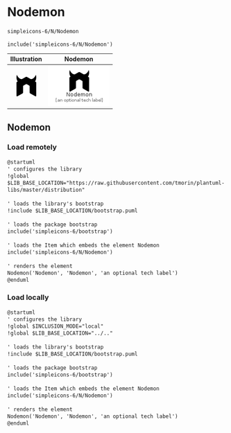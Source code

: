 # Nodemon


```text
simpleicons-6/N/Nodemon
```

```text
include('simpleicons-6/N/Nodemon')
```



| Illustration | Nodemon |
| :---: | :---: |
| ![illustration for Illustration](../../simpleicons-6/N/Nodemon.png) | ![illustration for Nodemon](../../simpleicons-6/N/Nodemon.Local.png) |




## Nodemon

### Load remotely
```plantuml
@startuml
' configures the library
!global $LIB_BASE_LOCATION="https://raw.githubusercontent.com/tmorin/plantuml-libs/master/distribution"

' loads the library's bootstrap
!include $LIB_BASE_LOCATION/bootstrap.puml

' loads the package bootstrap
include('simpleicons-6/bootstrap')

' loads the Item which embeds the element Nodemon
include('simpleicons-6/N/Nodemon')

' renders the element
Nodemon('Nodemon', 'Nodemon', 'an optional tech label')
@enduml
```

### Load locally
```plantuml
@startuml
' configures the library
!global $INCLUSION_MODE="local"
!global $LIB_BASE_LOCATION="../.."

' loads the library's bootstrap
!include $LIB_BASE_LOCATION/bootstrap.puml

' loads the package bootstrap
include('simpleicons-6/bootstrap')

' loads the Item which embeds the element Nodemon
include('simpleicons-6/N/Nodemon')

' renders the element
Nodemon('Nodemon', 'Nodemon', 'an optional tech label')
@enduml
```


